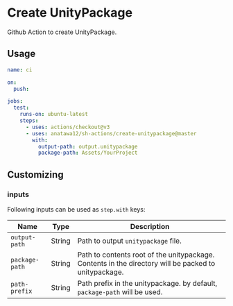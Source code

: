 # Create UnityPackage

Github Action to create UnityPackage.

## Usage

```yaml
name: ci

on:
  push:

jobs:
  test:
    runs-on: ubuntu-latest
    steps:
      - uses: actions/checkout@v3
      - uses: anatawa12/sh-actions/create-unitypackage@master
        with:
          output-path: output.unitypackage
          package-path: Assets/YourProject
```

## Customizing

### inputs

Following inputs can be used as `step.with` keys:

| Name           | Type   | Description                                                                                          |
|----------------|--------|------------------------------------------------------------------------------------------------------|
| `output-path`  | String | Path to output `unitypackage` file.                                                                  |
| `package-path` | String | Path to contents root of the unitypackage. Contents in the directory will be packed to unitypackage. |
| `path-prefix`  | String | Path prefix in the unitypackage. by default, `package-path` will be used.                            |
